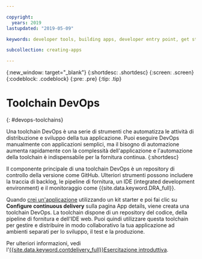 ```yaml
---

copyright:
  years: 2019
lastupdated: "2019-05-09"

keywords: developer tools, building apps, developer entry point, get started coding, DevOps, toolchain

subcollection: creating-apps

---
```

{:new_window: target="_blank"}
{:shortdesc: .shortdesc}
{:screen: .screen}
{:codeblock: .codeblock}
{:pre: .pre}
{:tip: .tip}

# Toolchain DevOps
{: #devops-toolchains}

Una toolchain DevOps è una serie di strumenti che automatizza le attività di distribuzione e sviluppo della tua applicazione. Puoi eseguire DevOps manualmente con applicazioni semplici, ma il bisogno di automazione aumenta rapidamente con la complessità dell'applicazione e l'automazione della toolchain è indispensabile per la fornitura continua.
{:shortdesc}

Il componente principale di una toolchain DevOps è un repository di controllo della versione come GitHub. Ulteriori strumenti possono includere la traccia di backlog, le pipeline di fornitura, un IDE (integrated development environment) e il monitoraggio come {{site.data.keyword.DRA_full}}.

Quando [crei un'applicazione](/docs/apps?topic=creating-apps-tutorial-getting-started#create-getting-started) utilizzando un kit starter e poi fai clic su **Configure continuous delivery** sulla pagina App details, viene creata una toolchain DevOps. La toolchain dispone di un repository del codice, della pipeline di fornitura e dell'IDE web. Puoi quindi utilizzare questa toolchain per gestire e distribuire in modo collaborativo la tua applicazione ad ambienti separati per lo sviluppo, il test e la produzione.

Per ulteriori informazioni, vedi l'[{{site.data.keyword.contdelivery_full}}Esercitazione introduttiva](/docs/services/ContinuousDelivery?topic=ContinuousDelivery-getting-started).
